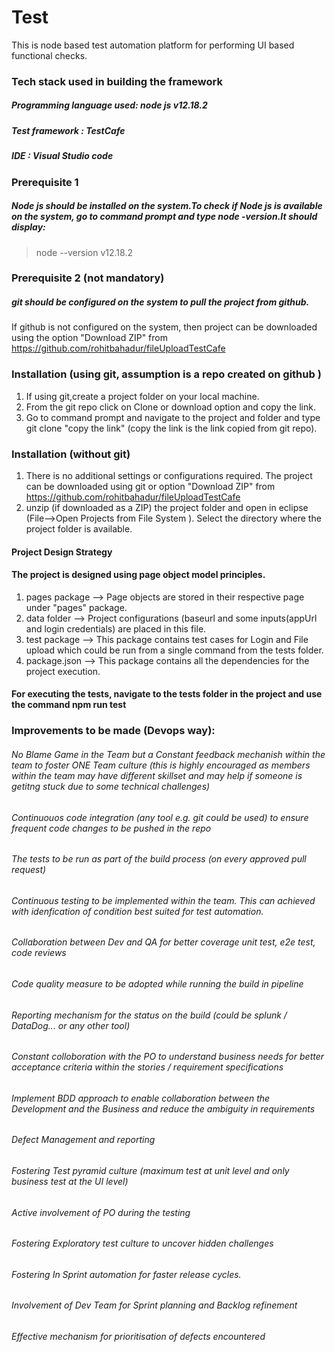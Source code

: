 # Test 

This is node based test automation platform for performing UI based functional checks. 

### Tech stack used in building the framework 
##### Programming language used: node js v12.18.2
##### Test framework : TestCafe
##### IDE : Visual Studio code

### Prerequisite 1
##### Node js should be installed on the system.To check if Node js is available on the system, go to command prompt and type node -version.It should display: 
    
>node --version
v12.18.2

### Prerequisite 2 (not mandatory)
##### git should be configured on the system to pull the project from github. 

If github is not configured on the system, then project can be downloaded using the option "Download ZIP" from https://github.com/rohitbahadur/fileUploadTestCafe


### Installation (using git, assumption is a repo created on github )
1. If using git,create a project folder on your local machine.
2. From the git repo click on Clone or download option and copy the link. 
2. Go to command prompt and navigate to the project and folder and type git clone "copy the link" (copy the link is the link copied from git repo).


### Installation (without git)
1. There is no additional settings or configurations required. The 
   project can be downloaded using git or option "Download ZIP" from 
   https://github.com/rohitbahadur/fileUploadTestCafe
2. unzip (if downloaded as a ZIP) the project folder and open in eclipse 
    (File-->Open Projects from File System ). Select the directory where 
    the project folder is available.


#### Project Design Strategy
#### The project is designed using page object model principles.
1. pages package --> Page objects are stored in their respective page 
   under "pages" 
   package.
2. data folder --> Project configurations (baseurl and some inputs(appUrl and login credentials) are placed in this file.
3. test package --> This package contains test cases for Login and File upload which could be run from a single command from the tests folder.
4. package.json --> This package contains all the dependencies for the project execution.
   

#### For executing the tests, navigate to the tests folder in the project and use the command npm run test


### Improvements to be made (Devops way):

###### No Blame Game in the Team but a Constant feedback mechanish within the team to foster ONE Team culture (this is highly encouraged as members within the team may have different skillset and may help if someone is getitng stuck due to some technical challenges)

###### Continuouos code integration (any tool e.g. git could be used) to ensure frequent code changes to be pushed in the repo
###### The tests to be run as part of the build process (on every approved pull request)
###### Continuous testing to be implemented within the team. This can achieved with idenfication of condition best suited for test automation.
###### Collaboration between Dev and QA for better coverage unit test, e2e test, code reviews
###### Code quality measure to be adopted while running the build in pipeline
###### Reporting mechanism for the status on the build (could be splunk / DataDog... or any other tool)
###### Constant colloboration with the PO to understand business needs for better acceptance criteria within the stories / requirement specifications
###### Implement BDD approach to enable collaboration between the Development and the Business and reduce the ambiguity in requirements
###### Defect Management and reporting
###### Fostering Test pyramid culture (maximum test at unit level and only business test at the UI level)
###### Active involvement of PO during the testing
###### Fostering Exploratory test culture to uncover hidden challenges
###### Fostering In Sprint automation for faster release cycles.
###### Involvement of Dev Team for Sprint planning and Backlog refinement
###### Effective mechanism for prioritisation of defects encountered

